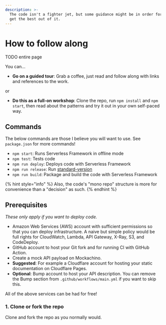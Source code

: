 ```yaml
---
description: >-
  The code isn't a fighter jet, but some guidance might be in order for you to
  get the best out of it.
---
```


# How to follow along

TODO entire page

You can...

* **Go on a guided tour**: Grab a coffee, just read and follow along with links and references to the work.

or

* **Do this as a full-on workshop**: Clone the repo, run `npm install` and `npm start`, then read about the patterns and try it out in your own self-paced way.

## Commands

The below commands are those I believe you will want to use. See `package.json` for more commands!

* `npm start`: Runs Serverless Framework in offline mode
* `npm test`: Tests code
* `npm run deploy`: Deploys code with Serverless Framework
* `npm run release`: Run [standard-version](https://github.com/conventional-changelog/standard-version#cutting-releases)
* `npm run build`: Package and build the code with Serverless Framework

{% hint style="info" %}
Also, the code's "mono repo" structure is more for convenience than a "decision" as such.
{% endhint %}

## Prerequisites

_These only apply if you want to deploy code._

* Amazon Web Services (AWS) account with sufficient permissions so that you can deploy infrastructure. A naive but simple policy would be full rights for CloudWatch, Lambda, API Gateway, X-Ray, S3, and CodeDeploy.
* GitHub account to host your Git fork and for running CI with GitHub Action.
* Create a mock API payload on Mockachino.
* **Suggested**: For example a Cloudflare account for hosting your static documentation on Cloudflare Pages.
* **Optional**: Bump account to host your API description. You can remove the Bump section from `.github/workflows/main.yml` if you want to skip this.

All of the above services can be had for free!

### 1. Clone or fork the repo

Clone and fork the repo as you normally would.
